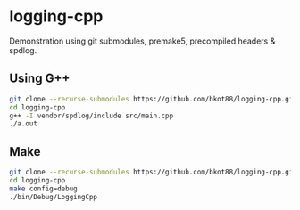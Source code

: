 # logging-cpp
Demonstration using git submodules, premake5, precompiled headers & spdlog.

## Using G++
```bash
git clone --recurse-submodules https://github.com/bkot88/logging-cpp.git
cd logging-cpp
g++ -I vendor/spdlog/include src/main.cpp
./a.out
```

## Make
```bash
git clone --recurse-submodules https://github.com/bkot88/logging-cpp.git
cd logging-cpp
make config=debug
./bin/Debug/LoggingCpp
```